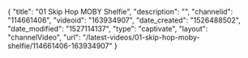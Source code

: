 {
    "title": "01 Skip Hop MOBY Shelfie",
    "description": "",
    "channelid": "114661406",
    "videoid": "163934907",
    "date_created": "1526488502",
    "date_modified": "1527114137",
    "type": "captivate",
    "layout": "channelVideo",
    "url": "\/latest-videos\/01-skip-hop-moby-shelfie\/114661406-163934907"
}